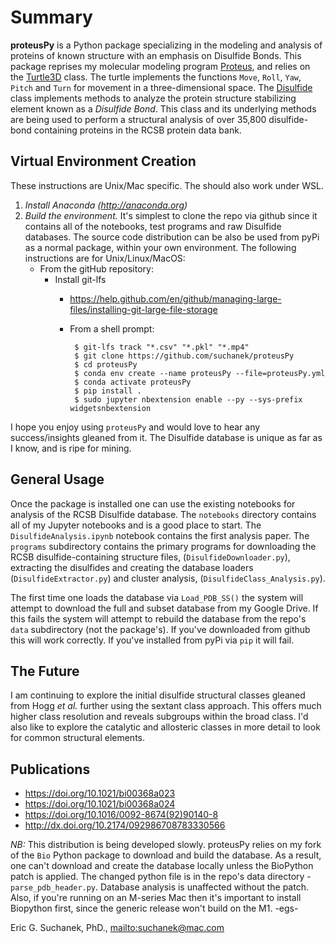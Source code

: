 # Summary

**proteusPy** is a Python package specializing in the modeling and analysis of proteins of known structure with an emphasis on Disulfide Bonds. This package reprises my molecular modeling program [Proteus](https://doi.org/10.1021/bi00368a023), and relies on the [Turtle3D](https://suchanek.github.io/proteusPy/proteusPy/turtle3D.html) class. The turtle implements the functions ``Move``, ``Roll``, ``Yaw``, ``Pitch`` and ``Turn`` for movement in a three-dimensional space. The [Disulfide](https://suchanek.github.io/proteusPy/proteusPy/Disulfide.html) class implements methods to analyze the protein structure stabilizing element known as a *Disulfide Bond*. This class and its underlying methods are being used to perform a structural analysis of over 35,800 disulfide-bond containing proteins in the RCSB protein data bank.

## Virtual Environment Creation

These instructions are Unix/Mac specific. The should also work under WSL.

1. *Install Anaconda (<http://anaconda.org>)*
2. *Build the environment.*
   It's simplest to clone the repo via github since it contains all of the notebooks, test programs and raw Disulfide databases. The source code distribution can be also be used from pyPi as a normal package, within your own environment. The following instructions are for Unix/Linux/MacOS:
   - From the gitHub repository:
     - Install git-lfs
       - <https://help.github.com/en/github/managing-large-files/installing-git-large-file-storage>
       - From a shell prompt:

         ```console
          $ git-lfs track "*.csv" "*.pkl" "*.mp4"
          $ git clone https://github.com/suchanek/proteusPy
          $ cd proteusPy
          $ conda env create --name proteusPy --file=proteusPy.yml
          $ conda activate proteusPy
          $ pip install .
          $ sudo jupyter nbextension enable --py --sys-prefix widgetsnbextension

I hope you enjoy using ``proteusPy`` and would love to hear any success/insights gleaned from it. The Disulfide database is unique as far as I know, and is ripe for mining.

## General Usage

Once the package is installed one can use the existing notebooks for analysis of the RCSB Disulfide database. The ``notebooks`` directory contains all of my Jupyter notebooks and is a good place to start. The ``DisulfideAnalysis.ipynb`` notebook contains the first analysis paper. The ``programs`` subdirectory contains the primary programs for downloading the RCSB disulfide-containing structure files, (``DisulfideDownloader.py``), extracting the disulfides and creating the database loaders (``DisulfideExtractor.py``) and cluster analysis, (``DisulfideClass_Analysis.py``).

The first time one loads the database via ``Load_PDB_SS()`` the system will attempt to download the full and subset database from my Google Drive. If this fails the system will attempt to rebuild the database from the repo's ``data`` subdirectory (not the package's). If you've downloaded from github this will work correctly. If you've installed from pyPi via ``pip`` it will fail.

## The Future

I am continuing to explore the initial disulfide structural classes gleaned from Hogg *et al.* further using the sextant class approach. This offers much higher class resolution and reveals subgroups within the broad class. I'd also like to explore the catalytic and allosteric classes in more detail to look for common structural elements.

## Publications

- <https://doi.org/10.1021/bi00368a023>
- <https://doi.org/10.1021/bi00368a024>
- <https://doi.org/10.1016/0092-8674(92)90140-8>
- <http://dx.doi.org/10.2174/092986708783330566>

*NB:* This distribution is being developed slowly. proteusPy relies on my fork of the ``Bio`` Python package to download and build the database. As a result, one can't download and create the database locally unless the BioPython patch is applied. The changed python file is in the repo's data directory - ``parse_pdb_header.py``. Database analysis is unaffected without the patch. Also, if you're running on an M-series Mac then it's important to install Biopython first, since the generic release won't build on the M1. -egs-

Eric G. Suchanek, PhD., <mailto:suchanek@mac.com>
